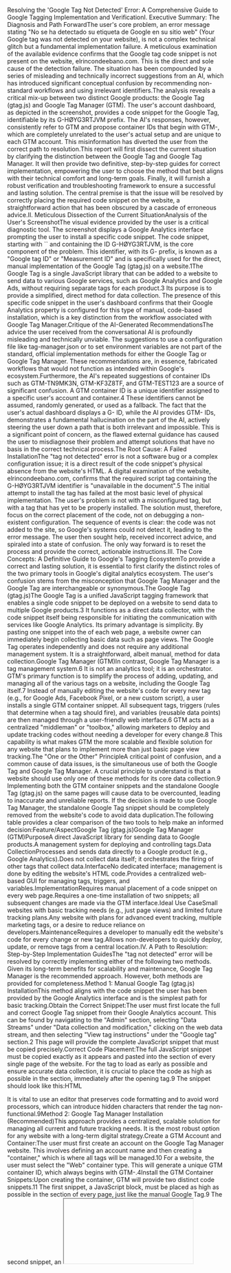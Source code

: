 Resolving the 'Google Tag Not Detected' Error: A Comprehensive Guide to Google Tagging Implementation and VerificationI. Executive Summary: The Diagnosis and Path ForwardThe user's core problem, an error message stating "No se ha detectado su etiqueta de Google en su sitio web" (Your Google tag was not detected on your website), is not a complex technical glitch but a fundamental implementation failure. A meticulous examination of the available evidence confirms that the Google tag code snippet is not present on the website, elrincondeebano.com. This is the direct and sole cause of the detection failure. The situation has been compounded by a series of misleading and technically incorrect suggestions from an AI, which has introduced significant conceptual confusion by recommending non-standard workflows and using irrelevant identifiers.The analysis reveals a critical mix-up between two distinct Google products: the Google Tag (gtag.js) and Google Tag Manager (GTM). The user's account dashboard, as depicted in the screenshot, provides a code snippet for the Google Tag, identifiable by its G-HØYG3RTJVM prefix. The AI's responses, however, consistently refer to GTM and propose container IDs that begin with GTM-, which are completely unrelated to the user's actual setup and are unique to each GTM account. This misinformation has diverted the user from the correct path to resolution.This report will first dissect the current situation by clarifying the distinction between the Google Tag and Google Tag Manager. It will then provide two definitive, step-by-step guides for correct implementation, empowering the user to choose the method that best aligns with their technical comfort and long-term goals. Finally, it will furnish a robust verification and troubleshooting framework to ensure a successful and lasting solution. The central premise is that the issue will be resolved by correctly placing the required code snippet on the website, a straightforward action that has been obscured by a cascade of erroneous advice.II. Meticulous Dissection of the Current SituationAnalysis of the User's ScreenshotThe visual evidence provided by the user is a critical diagnostic tool. The screenshot displays a Google Analytics interface prompting the user to install a specific code snippet. The code snippet, starting with `` and containing the ID G-HØYG3RTJVM, is the core component of the problem. This identifier, with its G- prefix, is known as a "Google tag ID" or "Measurement ID" and is specifically used for the direct, manual implementation of the Google Tag (gtag.js) on a website.1The Google Tag is a single JavaScript library that can be added to a website to send data to various Google services, such as Google Analytics and Google Ads, without requiring separate tags for each product.3 Its purpose is to provide a simplified, direct method for data collection. The presence of this specific code snippet in the user's dashboard confirms that their Google Analytics property is configured for this type of manual, code-based installation, which is a key distinction from the workflow associated with Google Tag Manager.Critique of the AI-Generated RecommendationsThe advice the user received from the conversational AI is profoundly misleading and technically unviable. The suggestions to use a configuration file like tag-manager.json or to set environment variables are not part of the standard, official implementation methods for either the Google Tag or Google Tag Manager. These recommendations are, in essence, fabricated workflows that would not function as intended within Google's ecosystem.Furthermore, the AI's repeated suggestions of container IDs such as GTM-TN9MK3N, GTM-KF3Z8TF, and GTM-TEST123 are a source of significant confusion. A GTM container ID is a unique identifier assigned to a specific user's account and container.4 These identifiers cannot be assumed, randomly generated, or used as a fallback. The fact that the user's actual dashboard displays a G- ID, while the AI provides GTM- IDs, demonstrates a fundamental hallucination on the part of the AI, actively steering the user down a path that is both irrelevant and impossible. This is a significant point of concern, as the flawed external guidance has caused the user to misdiagnose their problem and attempt solutions that have no basis in the correct technical process.The Root Cause: A Failed InstallationThe "tag not detected" error is not a software bug or a complex configuration issue; it is a direct result of the code snippet's physical absence from the website's HTML. A digital examination of the website, elrincondeebano.com, confirms that the required script tag containing the G-HØYG3RTJVM identifier is "unavailable in the document".5 The initial attempt to install the tag has failed at the most basic level of physical implementation. The user's problem is not with a misconfigured tag, but with a tag that has yet to be properly installed. The solution must, therefore, focus on the correct placement of the code, not on debugging a non-existent configuration. The sequence of events is clear: the code was not added to the site, so Google's systems could not detect it, leading to the error message. The user then sought help, received incorrect advice, and spiraled into a state of confusion. The only way forward is to reset the process and provide the correct, actionable instructions.III. The Core Concepts: A Definitive Guide to Google's Tagging EcosystemTo provide a correct and lasting solution, it is essential to first clarify the distinct roles of the two primary tools in Google's digital analytics ecosystem. The user's confusion stems from the misconception that Google Tag Manager and the Google Tag are interchangeable or synonymous.The Google Tag (gtag.js)The Google Tag is a unified JavaScript tagging framework that enables a single code snippet to be deployed on a website to send data to multiple Google products.3 It functions as a direct data collector, with the code snippet itself being responsible for initiating the communication with services like Google Analytics. Its primary advantage is simplicity. By pasting one snippet into the <head> of each web page, a website owner can immediately begin collecting basic data such as page views. The Google Tag operates independently and does not require any additional management system. It is a straightforward, albeit manual, method for data collection.Google Tag Manager (GTM)In contrast, Google Tag Manager is a tag management system.6 It is not an analytics tool; it is an orchestrator. GTM's primary function is to simplify the process of adding, updating, and managing all of the various tags on a website, including the Google Tag itself.7 Instead of manually editing the website's code for every new tag (e.g., for Google Ads, Facebook Pixel, or a new custom script), a user installs a single GTM container snippet. All subsequent tags, triggers (rules that determine when a tag should fire), and variables (reusable data points) are then managed through a user-friendly web interface.6 GTM acts as a centralized "middleman" or "toolbox," allowing marketers to deploy and update tracking codes without needing a developer for every change.8 This capability is what makes GTM the more scalable and flexible solution for any website that plans to implement more than just basic page view tracking.The "One or the Other" PrincipleA critical point of confusion, and a common cause of data issues, is the simultaneous use of both the Google Tag and Google Tag Manager. A crucial principle to understand is that a website should use only one of these methods for its core data collection.9 Implementing both the GTM container snippets and the standalone Google Tag (gtag.js) on the same pages will cause data to be overcounted, leading to inaccurate and unreliable reports. If the decision is made to use Google Tag Manager, the standalone Google Tag snippet should be completely removed from the website's code to avoid data duplication.The following table provides a clear comparison of the two tools to help make an informed decision:Feature/AspectGoogle Tag (gtag.js)Google Tag Manager (GTM)PurposeA direct JavaScript library for sending data to Google products.A management system for deploying and controlling tags.Data CollectionProcesses and sends data directly to a Google product (e.g., Google Analytics).Does not collect data itself; it orchestrates the firing of other tags that collect data.InterfaceNo dedicated interface; management is done by editing the website's HTML code.Provides a centralized web-based GUI for managing tags, triggers, and variables.ImplementationRequires manual placement of a code snippet on every web page.Requires a one-time installation of two snippets; all subsequent changes are made via the GTM interface.Ideal Use CaseSmall websites with basic tracking needs (e.g., just page views) and limited future tracking plans.Any website with plans for advanced event tracking, multiple marketing tags, or a desire to reduce reliance on developers.MaintenanceRequires a developer to manually edit the website's code for every change or new tag.Allows non-developers to quickly deploy, update, or remove tags from a central location.IV. A Path to Resolution: Step-by-Step Implementation GuidesThe "tag not detected" error will be resolved by correctly implementing either of the following two methods. Given its long-term benefits for scalability and maintenance, Google Tag Manager is the recommended approach. However, both methods are provided for completeness.Method 1: Manual Google Tag (gtag.js) InstallationThis method aligns with the code snippet the user has been provided by the Google Analytics interface and is the simplest path for basic tracking.Obtain the Correct Snippet:The user must first locate the full and correct Google Tag snippet from their Google Analytics account. This can be found by navigating to the "Admin" section, selecting "Data Streams" under "Data collection and modification," clicking on the web data stream, and then selecting "View tag instructions" under the "Google tag" section.2 This page will provide the complete JavaScript snippet that must be copied precisely.Correct Code Placement:The full JavaScript snippet must be copied exactly as it appears and pasted into the <head> section of every single page of the website. For the tag to load as early as possible and ensure accurate data collection, it is crucial to place the code as high as possible in the <head> section, immediately after the opening <head> tag.9 The snippet should look like this:HTML<script async src="https://www.googletagmanager.com/gtag/js?id=G-HØYG3RTJVM"></script>
<script>
window.dataLayer = window.dataLayer ||;
function gtag(){dataLayer.push(arguments);}
gtag('js', new Date());
gtag('config', 'G-HØYG3RTJVM');
</script>
It is vital to use an editor that preserves code formatting and to avoid word processors, which can introduce hidden characters that render the tag non-functional.9Method 2: Google Tag Manager Installation (Recommended)This approach provides a centralized, scalable solution for managing all current and future tracking needs. It is the most robust option for any website with a long-term digital strategy.Create a GTM Account and Container:The user must first create an account on the Google Tag Manager website. This involves defining an account name and then creating a "container," which is where all tags will be managed.10 For a website, the user must select the "Web" container type. This will generate a unique GTM container ID, which always begins with GTM-.4Install the GTM Container Snippets:Upon creating the container, GTM will provide two distinct code snippets.11 The first snippet, a JavaScript block, must be placed as high as possible in the <head> section of every page, just like the manual Google Tag.9 The second snippet, an <iframe> tag for browsers with JavaScript disabled, must be placed immediately after the opening <body> tag on every page.11 This one-time installation of the two snippets is all that is required to integrate GTM with the website.Configure the Google Tag within GTM:This is the crucial step that connects the two products and demonstrates their symbiotic relationship. The user must now navigate to the GTM workspace and create a new tag.Click on "Tags" and then "New."In the "Tag Configuration" section, select "Google Tag".12In the "Tag ID" field, the user must enter their original G-HØYG3RTJVM Measurement ID.12Under "Triggering," the user must select the condition that tells the tag when to fire. The standard and most common trigger is "Initialization - All Pages".12 This ensures the Google Tag fires automatically on every page load.Finally, the tag must be saved and given a descriptive name.Publish the Container:After configuring the tag, the user must explicitly publish the changes to make them live on the website.10 This is a frequently overlooked step. In the GTM workspace, the user must click the "Submit" button and then select "Publish." This action pushes all configured tags and triggers from the GTM interface onto the live website, making them active. Without this final step, the changes will remain in a draft state and the tag will not be detected.V. Verification and Maintenance: Confirming Success and TroubleshootingA successful implementation is not complete without verification. After the correct code is installed and, if applicable, the GTM container is published, it is essential to confirm that data is being sent correctly.Verifying the InstallationTwo primary tools are available for immediate verification:Google Tag Assistant: This tool, available as a Chrome browser extension or a web-based service, provides a real-time view of which tags are firing on a website.13 By entering the website's URL, the user can initiate a debug session that will confirm if the Google Tag (either directly installed or fired via GTM) is present and sending data. The tool can even detect tags loaded within an <iframe> if the browser extension is installed, which is useful for certain content management systems.13Google Analytics Realtime Report: Once the tag is successfully installed, data should immediately begin to flow into the Google Analytics Realtime report.9 By navigating to their Google Analytics account and opening the "Realtime" report, the user can visit their website and watch their own visit appear within a minute or so. This is the ultimate confirmation that the tag is active and communicating with Google's servers.Troubleshooting ChecklistIf the tag is still not detected after following the installation steps, a systematic troubleshooting approach is required. The problem is almost always related to one of the following common issues:Symptom/ErrorPotential CausesSolutionsTag Not DetectedIncorrect Code Placement: The snippet is not in the <head> or is in the wrong place in the <body>.Ensure the code is placed exactly as specified in the implementation guides. For the Google Tag, it must be in the <head>; for GTM, it must be in both the <head> and <body>.9Typographical Errors: The code was copied and pasted with a typo or an extra space.Copy the code snippet directly from the Google or GTM interface and paste it into the website's code editor without manual modification.9Ad Blockers: A browser extension is preventing the tag from loading.Temporarily disable any ad blockers in the browser and retry the verification steps.13Using Both Methods: The GTM container and the standalone Google Tag are both present on the page.Choose one method and remove the code snippets for the other. Using both will lead to data overcounting.9Changes Not Published (GTM Only): The changes were made in the GTM interface but not submitted and published.Click the "Submit" button in the GTM workspace and then "Publish" to deploy the changes live.9No Data in RealtimeNot Enough Traffic: The website has not received any visitors since the tag was installed.Visit the website a few times in different browser tabs to generate data and then check the Realtime report after a minute or two.9Data Processing Delay: The Realtime report can have a slight delay in processing, especially when first receiving data.Wait a few minutes and refresh the report. Data should start appearing in other reports after a few hours.9VI. Conclusion: Summary of Findings and Final RecommendationsThe initial problem of a "tag not detected" error on elrincondeebano.com was not a complex technical failure but a straightforward matter of a missing code snippet. The confusion and frustration experienced were a direct result of misleading, fabricated guidance from a third-party AI that incorrectly introduced a foreign product (GTM- container IDs) into a manual Google Tag (G- ID) workflow. The core distinction between these two products is the key to solving the problem. The Google Tag is a direct, manual solution, while Google Tag Manager is a centralized orchestration system that simplifies long-term tag management.The final recommendation is to adopt Method 2: Google Tag Manager Installation. While the manual method would resolve the immediate issue, implementing GTM provides a robust and scalable foundation for all future digital marketing and analytics needs. It empowers the user to manage their tracking ecosystem independently, reducing reliance on developers for every minor change. The one-time effort of installing the GTM container snippets now will save considerable time and effort in the future when a new tag is needed.By correctly installing the chosen code snippet and leveraging the verification tools provided, the user can confidently resolve their current issue and establish a reliable and well-managed system for their website's analytics.